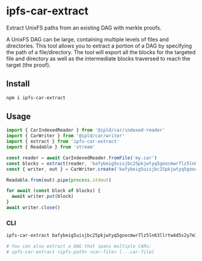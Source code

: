 # ipfs-car-extract

Extract UnixFS paths from an existing DAG with merkle proofs.

A UnixFS DAG can be large, containing multiple levels of files and directories. This tool allows you to extract a portion of a DAG by specifying the path of a file/directory. The tool will export all the blocks for the targeted file and directory as well as the intermediate blocks traversed to reach the target (the proof).

## Install

```sh
npm i ipfs-car-extract
```

## Usage

```js
import { CarIndexedReader } from '@ipld/car/indexed-reader'
import { CarWriter } from '@ipld/car/writer'
import { extract } from 'ipfs-car-extract'
import { Readable } from 'stream'

const reader = await CarIndexedReader.fromFile('my.car')
const blocks = extract(reader, 'bafybeig5uisjbc25pkjwtyq5goocmwr7lz5ln63llrtw4d5s2y7m7nhyeu/path/to/image.png')
const { writer, out } = CarWriter.create('bafybeig5uisjbc25pkjwtyq5goocmwr7lz5ln63llrtw4d5s2y7m7nhyeu')

Readable.from(out).pipe(process.stdout)

for await (const block of blocks) {
  await writer.put(block)
}
await writer.close()
```

### CLI

```sh
ipfs-car-extract bafybeig5uisjbc25pkjwtyq5goocmwr7lz5ln63llrtw4d5s2y7m7nhyeu/path/to/image.png my.car > image.png.car

# You can also extract a DAG that spans multiple CARs:
# ipfs-car-extract <ipfs-path> <car-file> [...car-file]
```
